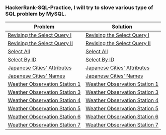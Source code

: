### HackerRank-SQL-Practice, I will try to slove various type of SQL problem by MySQL.
| Problem | Solution |
| ------- | -------- |
| [Revising the Select Query I](https://www.hackerrank.com/challenges/revising-the-select-query/problem?isFullScreen=true) | [Revising the Select Query I](https://github.com/SohagMollik/HackerRank-SQL-Practice/blob/main/Solution/Revising%20the%20Select%20Query%20I.txt) |
| [Revising the Select Query II](https://www.hackerrank.com/challenges/revising-the-select-query-2/problem?isFullScreen=true) | [Revising the Select Query II](https://github.com/SohagMollik/HackerRank-SQL-Practice/blob/main/Solution/Revising%20the%20Select%20Query%20II.txt) |
| [Select All](https://www.hackerrank.com/challenges/select-all-sql/problem?isFullScreen=true&h_r=next-challenge&h_v=zen) | [Select All](https://github.com/SohagMollik/HackerRank-SQL-Practice/blob/main/Solution/Select%20All.txt) |
| [Select By ID](https://www.hackerrank.com/challenges/select-by-id/problem?isFullScreen=true&h_r=next-challenge&h_v=zen&h_r=next-challenge&h_v=zen) | [Select By ID](https://github.com/SohagMollik/HackerRank-SQL-Practice/blob/main/Solution/Select%20By%20ID.txt) |
| [Japanese Cities' Attributes](https://www.hackerrank.com/challenges/japanese-cities-attributes/problem?isFullScreen=true) | [Japanese Cities' Attributes](https://github.com/SohagMollik/HackerRank-SQL-Practice/blob/main/Solution/Japanese%20Cities'%20Attributes.txt) |
| [Japanese Cities' Names](https://www.hackerrank.com/challenges/japanese-cities-name/problem?isFullScreen=true&h_r=next-challenge&h_v=zen) | [Japanese Cities' Names](https://github.com/SohagMollik/HackerRank-SQL-Practice/blob/main/Solution/Japanese%20Cities'%20Names.txt) |
| [Weather Observation Station 1](https://www.hackerrank.com/challenges/weather-observation-station-1/problem?isFullScreen=true&h_r=next-challenge&h_v=zen&h_r=next-challenge&h_v=zen) | [Weather Observation Station 1](https://github.com/SohagMollik/HackerRank-SQL-Practice/blob/main/Solution/Weather%20Observation%20Station%201.txt) |
| [Weather Observation Station 3](https://www.hackerrank.com/challenges/weather-observation-station-3/problem?isFullScreen=true&h_r=next-challenge&h_v=zen&h_r=next-challenge&h_v=zen&h_r=next-challenge&h_v=zen) | [Weather Observation Station 3](https://github.com/SohagMollik/HackerRank-SQL-Practice/blob/main/Solution/Weather%20Observation%20Station%203.txt) |  
| [Weather Observation Station 4](https://www.hackerrank.com/challenges/weather-observation-station-4/problem?isFullScreen=true&h_r=next-challenge&h_v=zen&h_r=next-challenge&h_v=zen&h_r=next-challenge&h_v=zen&h_r=next-challenge&h_v=zen) | [Weather Observation Station 4](https://github.com/SohagMollik/HackerRank-SQL-Practice/blob/main/Solution/Weather%20Observation%20Station%204.txt) |
| [Weather Observation Station 5](https://www.hackerrank.com/challenges/weather-observation-station-5/problem?isFullScreen=true&h_r=next-challenge&h_v=zen&h_r=next-challenge&h_v=zen&h_r=next-challenge&h_v=zen&h_r=next-challenge&h_v=zen&h_r=next-challenge&h_v=zen) | [Weather Observation Station 5](https://github.com/SohagMollik/HackerRank-SQL-Practice/blob/main/Solution/Weather%20Observation%20Station%205.txt) | 
| [Weather Observation Station 6](https://www.hackerrank.com/challenges/weather-observation-station-6/problem?isFullScreen=true&h_r=next-challenge&h_v=zen&h_r=next-challenge&h_v=zen&h_r=next-challenge&h_v=zen&h_r=next-challenge&h_v=zen&h_r=next-challenge&h_v=zen&h_r=next-challenge&h_v=zen) | [Weather Observation Station 6](https://github.com/SohagMollik/HackerRank-SQL-Practice/blob/main/Solution/Weather%20Observation%20Station%206.txt) |
| [Weather Observation Station 7](https://www.hackerrank.com/challenges/weather-observation-station-7/problem?isFullScreen=true) | [Weather Observation Station 7](https://github.com/SohagMollik/HackerRank-SQL-Practice/blob/main/Solution/Weather%20Observation%20Station%207.txt) |

